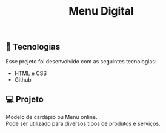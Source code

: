 <h1 align="center"> Menu Digital </h1>
<br>



## 🚀 Tecnologias

Esse projeto foi desenvolvido com as seguintes tecnologias:

- HTML e CSS
- Github

## 💻 Projeto

Modelo de cardápio ou Menu online.<br>
Pode ser utilizado para diversos tipos de produtos e serviços.
